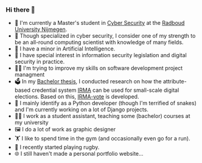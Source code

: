 ### Hi there 👋

- 🔐 I'm currently a Master's student in [Cyber Security](https://true-security.nl) at the [Radboud University Nijmegen](https://www.ru.nl).
- 🧠 Though specialized in cyber security, I consider one of my strength to be an all-round computing scientist with knowledge of many fields.
- 🤖 I have a minor in Artificial Intelligence.
- 📜 I have special interest in information security legislation and digital security in practice.
- 👨‍💻 I'm trying to improve my skills on software development project managment 
- 🗳️ In my [Bachelor thesis](https://www.cs.ru.nl/bachelors-theses/2020/Job_Doesburg___4809327___Using_IRMA_for_small_scale_digital_elections.pdf), I conducted research on how the attribute-based credential system [IRMA](https://privacybydesign.foundation) can be used for small-scale digital elections. Based on this, [IRMA-vote](https://ihub.ru.nl/project/irma-vote.page) is developed.
- 🐍 I mainly identify as a Python developer (though I'm terrified of snakes) and I'm currently working on a lot of Django projects.
- 👨‍🏫 I work as a student assistant, teaching some (bachelor) courses at my university
- 🖼️ I do a lot of work as graphic designer
- 🏋️ I like to spend time in the gym (and occasionally even go for a run).
- 🏉 I recently started playing rugby.
- 🌐 I still haven't made a personal portfolio website...

<!--
**JobDoesburg/JobDoesburg** is a ✨ _special_ ✨ repository because its `README.md` (this file) appears on your GitHub profile.

Here are some ideas to get you started:

- 🔭 I’m currently working on ...
- 🌱 I’m currently learning ...
- 👯 I’m looking to collaborate on ...
- 🤔 I’m looking for help with ...
- 💬 Ask me about ...
- 📫 How to reach me: ...
- 😄 Pronouns: ...
- ⚡ Fun fact: ...
-->
